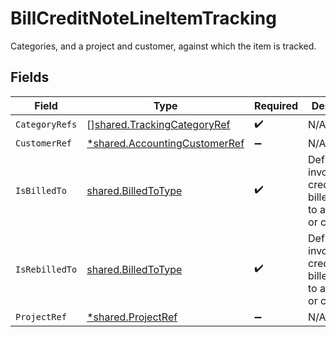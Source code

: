 # BillCreditNoteLineItemTracking

Categories, and a project and customer, against which the item is tracked.


## Fields

| Field                                                                                | Type                                                                                 | Required                                                                             | Description                                                                          |
| ------------------------------------------------------------------------------------ | ------------------------------------------------------------------------------------ | ------------------------------------------------------------------------------------ | ------------------------------------------------------------------------------------ |
| `CategoryRefs`                                                                       | [][shared.TrackingCategoryRef](../../../pkg/models/shared/trackingcategoryref.md)    | :heavy_check_mark:                                                                   | N/A                                                                                  |
| `CustomerRef`                                                                        | [*shared.AccountingCustomerRef](../../../pkg/models/shared/accountingcustomerref.md) | :heavy_minus_sign:                                                                   | N/A                                                                                  |
| `IsBilledTo`                                                                         | [shared.BilledToType](../../../pkg/models/shared/billedtotype.md)                    | :heavy_check_mark:                                                                   | Defines if the invoice or credit note is billed/rebilled to a project or customer.   |
| `IsRebilledTo`                                                                       | [shared.BilledToType](../../../pkg/models/shared/billedtotype.md)                    | :heavy_check_mark:                                                                   | Defines if the invoice or credit note is billed/rebilled to a project or customer.   |
| `ProjectRef`                                                                         | [*shared.ProjectRef](../../../pkg/models/shared/projectref.md)                       | :heavy_minus_sign:                                                                   | N/A                                                                                  |